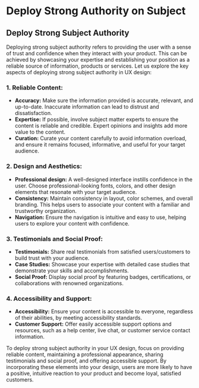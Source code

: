 # Deploy Strong Authority on Subject

## Deploy Strong Subject Authority

Deploying strong subject authority refers to providing the user with a sense of trust and confidence when they interact with your product. This can be achieved by showcasing your expertise and establishing your position as a reliable source of information, products or services. Let us explore the key aspects of deploying strong subject authority in UX design:

### 1. Reliable Content:

- **Accuracy:** Make sure the information provided is accurate, relevant, and up-to-date. Inaccurate information can lead to distrust and dissatisfaction.
- **Expertise:** If possible, involve subject matter experts to ensure the content is reliable and credible. Expert opinions and insights add more value to the content.
- **Curation:** Curate your content carefully to avoid information overload, and ensure it remains focused, informative, and useful for your target audience.

### 2. Design and Aesthetics:

- **Professional design:** A well-designed interface instills confidence in the user. Choose professional-looking fonts, colors, and other design elements that resonate with your target audience.
- **Consistency:** Maintain consistency in layout, color schemes, and overall branding. This helps users to associate your content with a familiar and trustworthy organization.
- **Navigation:** Ensure the navigation is intuitive and easy to use, helping users to explore your content with confidence.

### 3. Testimonials and Social Proof:

- **Testimonials:** Share real testimonials from satisfied users/customers to build trust with your audience.
- **Case Studies:** Showcase your expertise with detailed case studies that demonstrate your skills and accomplishments.
- **Social Proof:** Display social proof by featuring badges, certifications, or collaborations with renowned organizations.

### 4. Accessibility and Support:

- **Accessibility:** Ensure your content is accessible to everyone, regardless of their abilities, by meeting accessibility standards.
- **Customer Support:** Offer easily accessible support options and resources, such as a help center, live chat, or customer service contact information.

To deploy strong subject authority in your UX design, focus on providing reliable content, maintaining a professional appearance, sharing testimonials and social proof, and offering accessible support. By incorporating these elements into your design, users are more likely to have a positive, intuitive reaction to your product and become loyal, satisfied customers.
